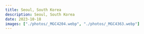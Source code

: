 ```yaml
---
title: Seoul, South Korea
description: Seoul, South Korea
date: 2023-10-18
images: ["./photos/_MGC4204.webp", "./photos/_MGC4363.webp"]
---
```

